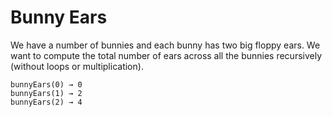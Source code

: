 # Bunny Ears

We have a number of bunnies and each bunny has two big floppy ears. We want to compute the total number of ears across all the bunnies recursively (without loops or multiplication).

```
bunnyEars(0) → 0
bunnyEars(1) → 2
bunnyEars(2) → 4
```
